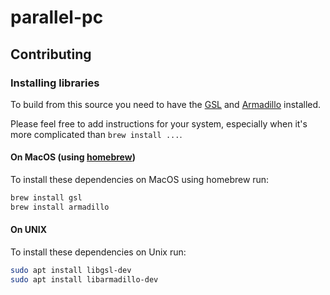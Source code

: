 # parallel-pc

## Contributing

### Installing libraries

To build from this source you need to have the
[GSL](https://www.gnu.org/software/gsl/) and
[Armadillo](http://arma.sourceforge.net/) installed.

Please feel free to add instructions for your system, especially when it's more
complicated than `brew install ...`.

#### On MacOS (using [homebrew](https://brew.sh/))

To install these dependencies on MacOS using homebrew run:

```sh
brew install gsl
brew install armadillo
```
#### On UNIX

To install these dependencies on Unix run:

```sh
sudo apt install libgsl-dev
sudo apt install libarmadillo-dev
```
